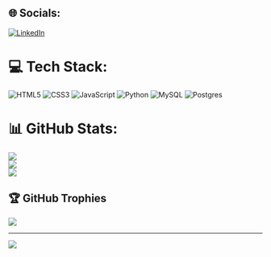 
## 🌐 Socials:
[![LinkedIn](https://img.shields.io/badge/LinkedIn-%230077B5.svg?logo=linkedin&logoColor=white)](https://linkedin.com/in/kwa-guang-hao-98213y) 

# 💻 Tech Stack:
![HTML5](https://img.shields.io/badge/html5-%23E34F26.svg?style=for-the-badge&logo=html5&logoColor=white) ![CSS3](https://img.shields.io/badge/css3-%231572B6.svg?style=for-the-badge&logo=css3&logoColor=white) ![JavaScript](https://img.shields.io/badge/javascript-%23323330.svg?style=for-the-badge&logo=javascript&logoColor=%23F7DF1E) ![Python](https://img.shields.io/badge/python-3670A0?style=for-the-badge&logo=python&logoColor=ffdd54) ![MySQL](https://img.shields.io/badge/mysql-4479A1.svg?style=for-the-badge&logo=mysql&logoColor=white) ![Postgres](https://img.shields.io/badge/postgres-%23316192.svg?style=for-the-badge&logo=postgresql&logoColor=white)
# 📊 GitHub Stats:
![](https://github-readme-stats.vercel.app/api?username=guanghaokwa&theme=dark&hide_border=false&include_all_commits=false&count_private=false)<br/>
![](https://nirzak-streak-stats.vercel.app/?user=guanghaokwa&theme=dark&hide_border=false)<br/>
![](https://github-readme-stats.vercel.app/api/top-langs/?username=guanghaokwa&theme=dark&hide_border=false&include_all_commits=false&count_private=false&layout=compact)

## 🏆 GitHub Trophies
![](https://github-profile-trophy.vercel.app/?username=guanghaokwa&theme=radical&no-frame=false&no-bg=false&margin-w=4)

---
[![](https://visitcount.itsvg.in/api?id=guanghaokwa&icon=0&color=0)](https://visitcount.itsvg.in)

<!-- Proudly created with GPRM ( https://gprm.itsvg.in ) -->
